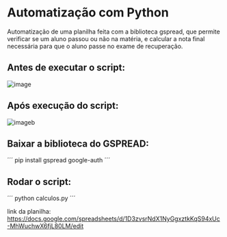 # Automatização com Python
Automatização de uma planilha feita com a biblioteca gspread, que permite verificar se um aluno passou ou não na matéria, e calcular a nota final necessária para que o aluno passe no exame de recuperação.
## Antes de executar o script:
![image](https://github.com/user-attachments/assets/348c63fb-cc9d-4371-be86-e852ba6b2bf0)

## Após execução do script:
![image](https://github.com/user-attachments/assets/762d0659-4975-4119-b239-040c41632452)b




## Baixar a biblioteca do GSPREAD:
´´´
pip install gspread google-auth
´´´

## Rodar o script:
´´´
python calculos.py
´´´


link da planilha:
https://docs.google.com/spreadsheets/d/1D3zvsrNdX1NyGgxztkKqS94xUc-MhWuchwX6fjL80LM/edit
